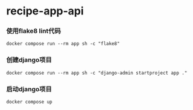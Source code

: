 # recipe-app-api

### 使用flake8 lint代码

`docker compose run --rm app sh -c "flake8"`

### 创建django项目

`docker compose run --rm app sh -c "django-admin startproject app ."`

### 启动django项目
`docker compose up`